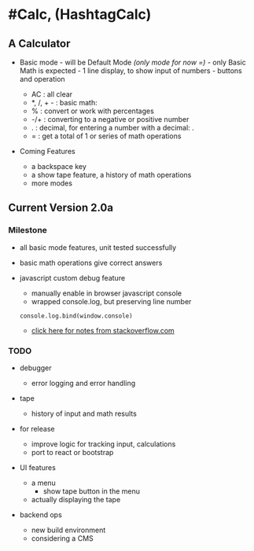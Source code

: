 # #Calc, (HashtagCalc)

## A Calculator

  -  Basic mode
    - will be Default Mode *(only mode for now =)*
    - only Basic Math is expected
    - 1 line display, to show input of numbers
    - buttons and operation
      - AC        : all clear
      - *, /, + - : basic math:
      - %         : convert or work with percentages
      - -/+       : converting to a negative or positive number
      - .         : decimal, for entering a number with a decimal: .
      - =         : get a total of 1 or series of math operations


  - Coming Features
    - a backspace key
    - a show tape feature, a history of math operations
    - more modes

## Current Version 2.0a

### Milestone

  - all basic mode features, unit tested successfully
  - basic math operations give correct answers

  - javascript custom debug feature
    - manually enable in browser javascript console
    - wrapped console.log, but preserving line number
    ```
    console.log.bind(window.console)  
    ```
    - [click here for notes from stackoverflow.com](https://stackoverflow.com/questions/13815640/a-proper-wrapper-for-console-log-with-correct-line-number)

### TODO

  - debugger
    - error logging and error handling
  - tape
    - history of input and math results

  - for release
    - improve logic for tracking input, calculations
    - port to react or bootstrap

  - UI features
    - a menu
      - show tape button in the menu
    - actually displaying the tape

  - backend ops
    - new build environment
    - considering a CMS
